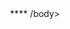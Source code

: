 <!DOCTYPE HTML PUBLIC "-//W3C//DTD HTML 4.01 Trancitional//EN" "http://www.w3.org/TR/html4/loose.dtd">
<html>
    <head>
        <meta http-equiv="Content-Type" content="text/html; charset=utf-8">
        <title>Словарь терминов</title>
    </head>
    **<body background="images/photo_5470039553726333222_y.jpg"  align="center" width="250" height="150">**
     /body>
</html>

